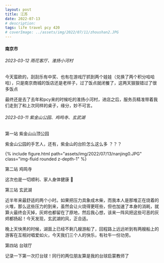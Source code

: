 ```yaml
---
layout: post
title: 江苏
date: 2022-07-13
# description: 
tags: life travel pcy 420
# coverImage: ../assets/img/2022/07/11/zhoushan2.JPG
---
```


#### 南京市

###### 2023-03-12 雨花客厅、淮扬小河村

今天蛮欧的，刮刮乐有中奖、也有在游戏厅抓到两个娃娃（兑换了两个积分哈哈哈），只是南京商城的饭店还是老样子，过了饭点就闭餐了，这两天狠狠错过了很多饭点

最终还是去了去年和pcy来的时候吃的淮扬小河村，进店之后，服务员精准带着我们走到了和上次同样的桌子，缘分，妙不可言。

###### 2023-03-11 紫金山公园、鸡鸣寺、玄武湖

第一站 紫金山山顶公园

紫金山公园的手艺人，还有，紫金山的台阶怎么这么多 ？？？

<div class="row justify-content-sm-center ">
    <div class="col-sm-5 mt-3 mt-md-0">
        {% include figure.html path="assets/img/2022/07/13/nanjing0.JPG" class="img-fluid rounded z-depth-1" %}
    </div>
</div>

第二站 鸡鸣寺 

这次也是一切顺利、家人身体健康 🧧

第三站 玄武湖

近半年来最舒适的两个小时。如果把压力具象成木柴，而我本人是那堆正在烧着的火堆，那么这些压力的到来，虽然会让火烧得更旺些，但也加速了本身的消耗，就算火最终会灭掉，灰烬也都留在了原地，然后我心想，该来一阵风把这些可恶的灰烬都扬起！今天发现，玄武湖的风，正合适。

晚上天快黑的时候，湖面上已经不剩几艘游船了，回程路上远远听到有两艘船上的游客在互相对唱爱如火，今天我们三个人的快乐，有社牛一份功劳。

第四站 台球厅

记录一下第一次打台球！同行的两位朋友算是我的台球启蒙教师了 


